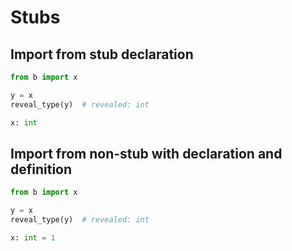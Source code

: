 # Stubs

## Import from stub declaration

```py
from b import x

y = x
reveal_type(y)  # revealed: int
```

```py path=b.pyi
x: int
```

## Import from non-stub with declaration and definition

```py
from b import x

y = x
reveal_type(y)  # revealed: int
```

```py path=b.py
x: int = 1
```
